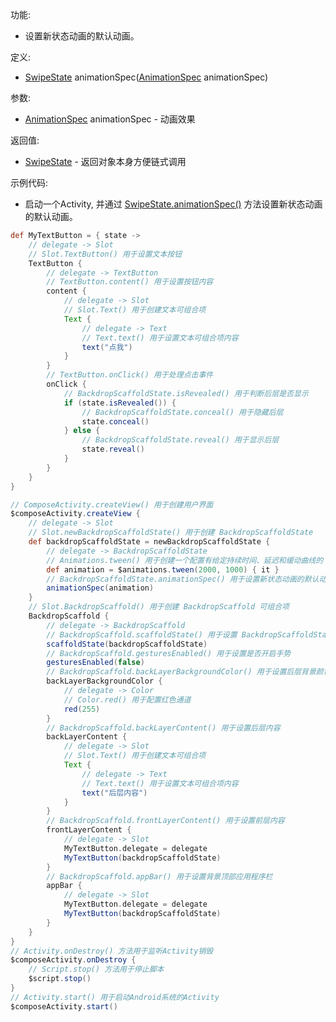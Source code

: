 功能:

+ 设置新状态动画的默认动画。

定义:

+ [SwipeState](/API/UI/Compose/State/SwipeState/README.md)
  animationSpec([AnimationSpec](/API/UI/Compose/Animation/AnimationSpec/README.md)
  animationSpec)

参数:

+ [AnimationSpec](/API/UI/Compose/Animation/AnimationSpec/README.md)
  animationSpec - 动画效果

返回值:

+ [SwipeState](/API/UI/Compose/State/SwipeState/README.md) - 返回对象本身方便链式调用

示例代码:

+ 启动一个Activity,
  并通过 [SwipeState.animationSpec()](/API/UI/Compose/State/SwipeState/README.md?id=animationSpec)
  方法设置新状态动画的默认动画。

```groovy
def MyTextButton = { state ->
    // delegate -> Slot
    // Slot.TextButton() 用于设置文本按钮
    TextButton {
        // delegate -> TextButton
        // TextButton.content() 用于设置按钮内容
        content {
            // delegate -> Slot
            // Slot.Text() 用于创建文本可组合项
            Text {
                // delegate -> Text
                // Text.text() 用于设置文本可组合项内容
                text("点我")
            }
        }
        // TextButton.onClick() 用于处理点击事件
        onClick {
            // BackdropScaffoldState.isRevealed() 用于判断后层是否显示
            if (state.isRevealed()) {
                // BackdropScaffoldState.conceal() 用于隐藏后层
                state.conceal()
            } else {
                // BackdropScaffoldState.reveal() 用于显示后层
                state.reveal()
            }
        }
    }
}

// ComposeActivity.createView() 用于创建用户界面
$composeActivity.createView {
    // delegate -> Slot
    // Slot.newBackdropScaffoldState() 用于创建 BackdropScaffoldState
    def backdropScaffoldState = newBackdropScaffoldState {
        // delegate -> BackdropScaffoldState
        // Animations.tween() 用于创建一个配置有给定持续时间、延迟和缓动曲线的 AnimationSpec。
        def animation = $animations.tween(2000, 1000) { it }
        // BackdropScaffoldState.animationSpec() 用于设置新状态动画的默认动画
        animationSpec(animation)
    }
    // Slot.BackdropScaffold() 用于创建 BackdropScaffold 可组合项
    BackdropScaffold {
        // delegate -> BackdropScaffold
        // BackdropScaffold.scaffoldState() 用于设置 BackdropScaffoldState
        scaffoldState(backdropScaffoldState)
        // BackdropScaffold.gesturesEnabled() 用于设置是否开启手势
        gesturesEnabled(false)
        // BackdropScaffold.backLayerBackgroundColor() 用于设置后层背景颜色
        backLayerBackgroundColor {
            // delegate -> Color
            // Color.red() 用于配置红色通道
            red(255)
        }
        // BackdropScaffold.backLayerContent() 用于设置后层内容
        backLayerContent {
            // delegate -> Slot
            // Slot.Text() 用于创建文本可组合项
            Text {
                // delegate -> Text
                // Text.text() 用于设置文本可组合项内容
                text("后层内容")
            }
        }
        // BackdropScaffold.frontLayerContent() 用于设置前层内容
        frontLayerContent {
            // delegate -> Slot
            MyTextButton.delegate = delegate
            MyTextButton(backdropScaffoldState)
        }
        // BackdropScaffold.appBar() 用于设置背景顶部应用程序栏
        appBar {
            // delegate -> Slot
            MyTextButton.delegate = delegate
            MyTextButton(backdropScaffoldState)
        }
    }
}
// Activity.onDestroy() 方法用于监听Activity销毁
$composeActivity.onDestroy {
    // Script.stop() 方法用于停止脚本
    $script.stop()
}
// Activity.start() 用于启动Android系统的Activity
$composeActivity.start()
```